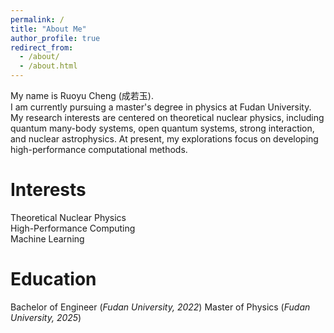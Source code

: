```yaml
---
permalink: /
title: "About Me"
author_profile: true
redirect_from: 
  - /about/
  - /about.html
---
```


My name is Ruoyu Cheng \(成若玉\).  
I am currently pursuing a master's degree in physics at Fudan University. My research interests are centered on theoretical nuclear physics, including quantum many-body systems, open quantum systems, strong interaction, and nuclear astrophysics. At present, my explorations focus on developing high-performance computational methods. 


Interests
======
Theoretical Nuclear Physics  
High-Performance Computing  
Machine Learning 

Education
======
Bachelor of Engineer \(*Fudan University, 2022*\)
Master of Physics \(*Fudan University, 2025*\)

